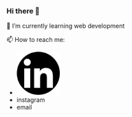 ### Hi there 👋

🌱 I’m currently learning web development

📫 How to reach me:
- <img src="./src/linkedin.png" alt="linkedin" href="https://www.linkedin.com/in/beatrizadm/" width="100" heigth="100"/>
- instagram
- email



<!--
**beatrizadm/beatrizadm** is a ✨ _special_ ✨ repository because its `README.md` (this file) appears on your GitHub profile.

Here are some ideas to get you started:

- 🔭 I’m currently working on ...
- 🌱 I’m currently learning ...
- 👯 I’m looking to collaborate on ...
- 🤔 I’m looking for help with ...
- 💬 Ask me about ...
- 📫 How to reach me: ...
- 😄 Pronouns: ...
- ⚡ Fun fact: ...
-->
